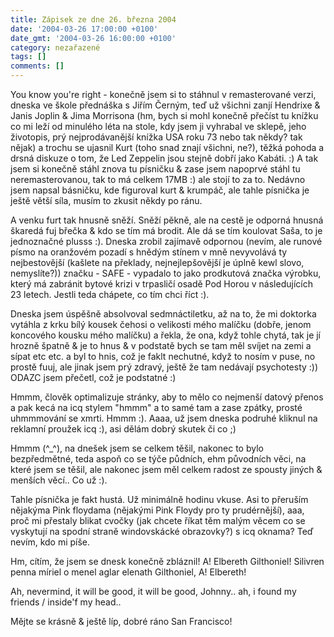 ```yaml
---
title: Zápisek ze dne 26. března 2004
date: '2004-03-26 17:00:00 +0100'
date_gmt: '2004-03-26 16:00:00 +0100'
category: nezařazené
tags: []
comments: []
---
```

<p>You know you're right - konečně jsem si to stáhnul v remasterované verzi, dneska ve škole přednáška s Jiřím  Černým, teď už všichni zanjí Hendrixe &amp; Janis Joplin &amp; Jima Morrisona (hm, bych si mohl konečně přečíst  tu knížku co mi leží od minulého léta na stole, kdy jsem ji vyhrabal ve sklepě, jeho životopis, prý nejprodávanější  knížka USA roku 73 nebo tak někdy? tak nějak) a trochu se ujasnil Kurt (toho snad znají všichni, ne?),  těžká pohoda a drsná diskuze o tom, že Led Zeppelin jsou stejně dobří jako Kabáti. :) A tak jsem si konečně  stáhl znova tu písničku &amp; zase jsem napoprvé stáhl tu neremasterovanou, tak to má celkem 17MB :) ale  stojí to za to. Nedávno jsem napsal básničku, kde figuroval kurt &amp; krumpáč, ale tahle písnička je ještě  větší síla, musím to zkusit někdy po ránu.</p>
<p>A venku furt tak hnusně sněží. Sněží pěkně, ale na cestě je odporná hnusná škaredá fuj břečka &amp; kdo se tím  má brodit. Ale dá se tím koulovat Saša, to je jednoznačné plusss :). Dneska zrobil zajímavě odpornou (nevím,  ale runové písmo na oranžovém pozadí s hnědým stínem v mně nevyvolává ty nejbestovější (kašlete na překlady,  nejnejlepšovější je úplně kewl slovo, nemyslíte?)) značku - SAFE - vypadalo to jako prodkutová značka výrobku,  který má zabránit bytové krizi v trpasličí osadě Pod Horou v následujících 23 letech. Jestli teda chápete,  co tím chci říct :).</p>
<p>Dneska jsem úspěšně absolvoval sedmnáctiletku, až na to, že mi doktorka vytáhla z krku bílý kousek čehosi  o velikosti mého malíčku (dobře, jenom koncového kousku mého malíčku) a řekla, že ona, když tohle chytá,  tak je jí hrozně špatně &amp; je to hnus &amp; v podstatě bych se tam měl svíjet na zemi a sípat etc etc.  a byl to hnis, což je faklt nechutné, když to nosím v puse, no prostě fuuj, ale jinak jsem prý zdravý,  ještě že tam nedávají psychotesty :)) ODAZC jsem přečetl, což je podstatné :)</p>
<p>Hmmm, člověk optimalizuje stránky, aby to mělo co nejmenší datový přenos a pak kecá na icq stylem &quot;hmmm&quot;  a to samé tam a zase zpátky, prosté uhmmmování se xmrti. Hmmm :). Aaaa, už jsem dneska podruhé kliknul na reklamní  proužek icq :), asi dělám dobrý skutek či co ;)</p>
<p>Hmmm (^_^), na dnešek jsem se celkem těšil, nakonec to bylo bezpředmětné, teda aspoň co se týče půdních, ehm  původních věci, na které jsem se těšil, ale nakonec jsem měl celkem radost ze spousty jiných &amp; menších věcí..  Co už :).</p>
<p>Tahle písnička je fakt hustá. Už minimálně hodinu vkuse. Asi to přeruším nějakýma Pink floydama (nějakými  Pink Floydy pro ty prudérnější), aaa, proč mi přestaly blikat cvočky (jak chcete říkat těm malým věcem  co se vyskytují na spodní straně windovskácké obrazovky?) s icq oknama? Teď nevím, kdo mi píše.</p>
<p>Hm, cítím, že jsem se dnesk konečně zbláznil! A! Elbereth Gilthoniel! Silivren penna míriel o menel aglar  elenath Gilthoniel, A! Elbereth!</p>
<p>Ah, nevermind, it will be good, it will be good, Johnny.. ah, i found my friends / inside'f my head..</p>
<p>Mějte se krásně &amp; ještě líp, dobré ráno San Francisco!</p>
